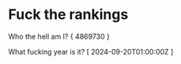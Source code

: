 # Fuck the rankings

Who the hell am I?
{ 4869730 }

What fucking year is it?
[ 2024-09-20T01:00:00Z ]
